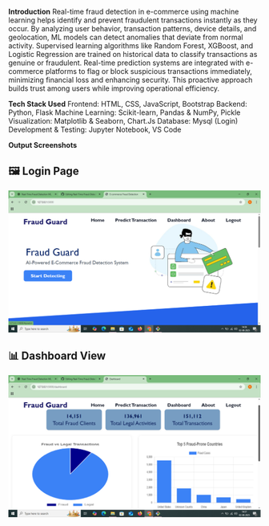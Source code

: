 **Introduction**
Real-time fraud detection in e-commerce using machine learning helps identify and prevent fraudulent transactions instantly as they occur.
By analyzing user behavior, transaction patterns, device details, and geolocation, ML models can detect anomalies that deviate from normal activity. 
Supervised learning algorithms like Random Forest, XGBoost, and Logistic Regression are trained on historical data to classify transactions as genuine or fraudulent.
Real-time prediction systems are integrated with e-commerce platforms to flag or block suspicious transactions immediately, minimizing financial loss and enhancing security. 
This proactive approach builds trust among users while improving operational efficiency.

**Tech Stack Used**
Frontend: HTML, CSS, JavaScript, Bootstrap 
Backend: Python, Flask
Machine Learning: Scikit-learn, Pandas & NumPy, Pickle 
Visualization: Matplotlib & Seaborn, Chart.Js
Database: Mysql (Login)
Development & Testing: Jupyter Notebook, VS Code

**Output Screenshots**
## 🖼️ Login Page
![Home Page Screenshot](static/images/home.png)

## 📊 Dashboard View
![Dashboard Page Screenshot](static/images/dashboard.png)

 
